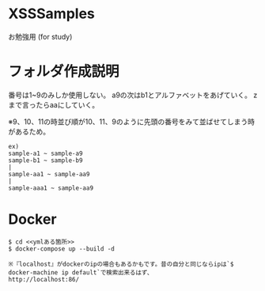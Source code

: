 # XSSSamples
お勉強用 (for study)

# フォルダ作成説明
番号は1~9のみしか使用しない。
a9の次はb1とアルファベットをあげていく。
zまで言ったらaaにしていく。

※9、10、11の時並び順が10、11、9のように先頭の番号をみて並ばせてしまう時があるため。

```
ex)
sample-a1 ~ sample-a9
sample-b1 ~ sample-b9
|
sample-aa1 ~ sample-aa9
|
sample-aaa1 ~ sample-aa9
```


# Docker

```
$ cd <<ymlある箇所>>
$ docker-compose up --build -d

※『localhost』がdockerのipの場合もあるかもです。昔の自分と同じならipは`$ docker-machine ip default`で検索出来るはず、
http://localhost:86/
```